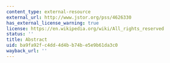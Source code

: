 ```yaml
---
content_type: external-resource
external_url: http://www.jstor.org/pss/4626330
has_external_license_warning: true
license: https://en.wikipedia.org/wiki/All_rights_reserved
status: ''
title: Abstract
uid: ba9fa92f-c4dd-4d4b-b74b-e5e9b61da3c0
wayback_url: ''
---
```

